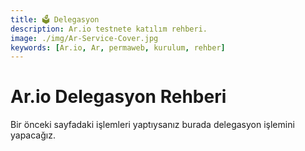 ```yaml
---
title: 🗳️ Delegasyon
description: Ar.io testnete katılım rehberi.
image: ./img/Ar-Service-Cover.jpg
keywords: [Ar.io, Ar, permaweb, kurulum, rehber]
---
```


# Ar.io Delegasyon Rehberi

Bir önceki sayfadaki işlemleri yaptıysanız burada delegasyon işlemini yapacağız. 

